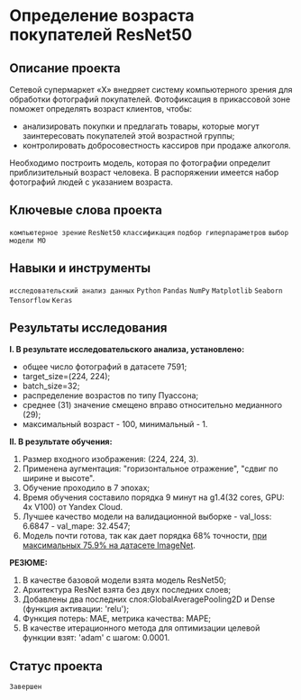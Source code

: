 # Определение возраста покупателей ResNet50

## Описание проекта

Сетевой супермаркет «Х» внедряет систему компьютерного зрения для обработки фотографий покупателей. Фотофиксация в прикассовой зоне поможет определять возраст клиентов, чтобы:

* анализировать покупки и предлагать товары, которые могут заинтересовать покупателей этой возрастной группы;
* контролировать добросовестность кассиров при продаже алкоголя.

Необходимо построить модель, которая по фотографии определит приблизительный возраст человека. В распоряжении имеется набор фотографий людей с указанием возраста.

## Ключевые слова проекта

`компьютерное зрение` `ResNet50` `классификация` `подбор гиперпараметров` `выбор модели МО`

## Навыки и инструменты

`исследовательский анализ данных` `Python` `Pandas` `NumPy` `Matplotlib` `Seaborn` `Tensorflow` `Keras`

## Результаты исследования

**I. В результате исследовательского анализа, установлено:**

* общее число фотографий в датасете 7591;
* target_size=(224, 224);
* batch_size=32;
* распределение возрастов по типу Пуассона;
* среднее (31) значение смещено вправо относительно медианного (29);
* максимальный возраст - 100, минимальный - 1.

**II. В результате обучения:**

1. Размер входного изображения: (224, 224, 3).
2. Применена аугментация: "горизонтальное отражение", "сдвиг по ширине и высоте".
3. Обучение проходило в 7 эпохах;
4. Время обучения составило порядка 9 минут на g1.4(32 cores, GPU: 4x V100) от Yandex Cloud.
5. Лучшее качество модели на валидационной выборке - val_loss: 6.6847 - val_mape: 32.4547;
6. Модель почти готова, так как дает порядка 68% точности, [при максимальных 75.9% на датасете ImageNet](https://habr.com/ru/post/347564/).

**РЕЗЮМЕ:**

1. В качестве базовой модели взята модель ResNet50;
2. Архитектура ResNet взята без двух последних слоев;
3. Добавлены два последних слоя:GlobalAveragePooling2D и Dense (функция активации: 'relu');
4. Функция потерь: MAE, метрика качества: MAPE;
5. В качестве итерационного метода для оптимизации целевой функции взят:  'adam' с шагом: 0.0001.
 
 ## Статус проекта
 `Завершен`
